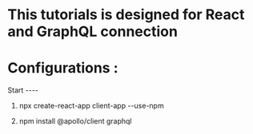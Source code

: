 # This tutorials is designed for React and GraphQL connection

# Configurations :

Start ----

1. npx create-react-app client-app --use-npm

2. npm install @apollo/client graphql
